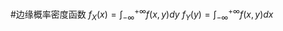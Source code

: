 #边缘概率密度函数
    $f_X(x) = \int_{-\infty}^{+\infty} f(x,y) dy$
    $f_Y(y) = \int_{-\infty}^{+\infty} f(x,y) dx$